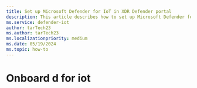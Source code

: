 ```yaml
---
title: Set up Microsoft Defender for IoT in XDR Defender portal
description: This article describes how to set up Microsoft Defender for IoT in XDR Defender portal
ms.service: defender-iot
author: tarTech23
ms.author: tarTech23
ms.localizationpriority: medium
ms.date: 05/19/2024
ms.topic: how-to
---
```


# Onboard d for iot
